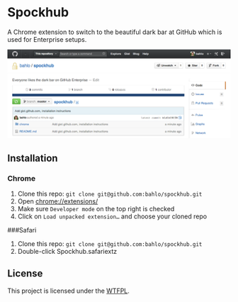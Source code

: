 # Spockhub
A Chrome extension to switch to the beautiful dark bar at GitHub which is used
for Enterprise setups.

![](screenshot.png)

## Installation

### Chrome
1. Clone this repo: `git clone git@github.com:bahlo/spockhub.git`
2. Open <chrome://extensions/>
3. Make sure `Developer mode` on the top right is checked
4. Click on `Load unpacked extension…` and choose your cloned repo

###Safari

1. Clone this repo: `git clone git@github.com:bahlo/spockhub.git`
2. Double-click Spockhub.safariextz

## License

This project is licensed under the [WTFPL](http://www.wtfpl.net/).
